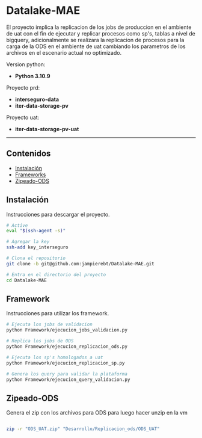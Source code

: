 # Datalake-MAE

El proyecto implica la replicacion de los jobs de produccion en el ambiente de uat con el fin de ejecutar y replicar procesos como sp's, tablas a nivel de bigquery, adicionalmente se realizara la replicacion de procesos para la carga de la ODS en el ambiente de uat cambiando los parametros de los archivos en el escenario actual no optimizado.

Version python:
- **Python 3.10.9**

Proyecto prd: 
- **interseguro-data**
- **iter-data-storage-pv**

Proyecto uat: 
- **iter-data-storage-pv-uat**

___

## Contenidos

- [Instalación](#instalación)
- [Frameworks](#Framework)
- [Zipeado-ODS](#Zipeado-ODS)

## Instalación

Instrucciones para descargar el proyecto.

```bash
# Active
eval "$(ssh-agent -s)"

# Agregar la key
ssh-add key_interseguro

# Clona el repositorio
git clone -b git@github.com:jampierebt/Datalake-MAE.git

# Entra en el directorio del proyecto
cd Datalake-MAE

```
## Framework    

Instrucciones para utilizar los framework.

```bash
# Ejecuta los jobs de validacion
python Framework/ejecucion_jobs_validacion.py

# Replica los jobs de ODS
python Framework/ejecucion_replicacion_ods.py

# Ejecuta los sp's homologados a uat
python Framework/ejecucion_replicacion_sp.py

# Genera los query para validar la plataforma
python Framework/ejecucion_query_validacion.py

```

## Zipeado-ODS

Genera el zip con los archivos para ODS para luego hacer unzip en la vm

``` bash

zip -r "ODS_UAT.zip" "Desarrollo/Replicacion_ods/ODS_UAT"

```